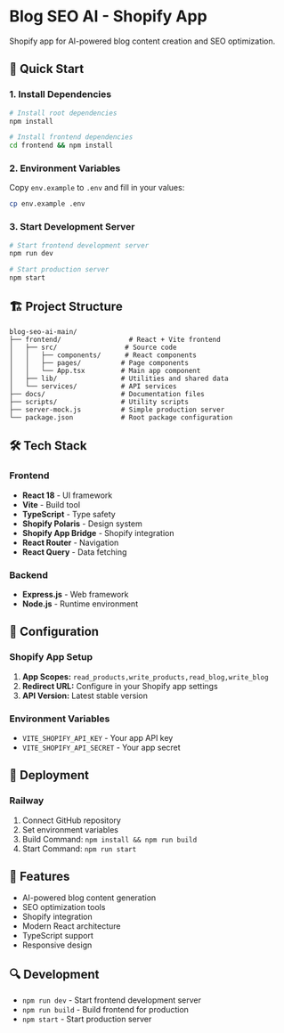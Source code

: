 # Blog SEO AI - Shopify App

Shopify app for AI-powered blog content creation and SEO optimization.

## 🚀 Quick Start

### 1. Install Dependencies
```bash
# Install root dependencies
npm install

# Install frontend dependencies
cd frontend && npm install
```

### 2. Environment Variables
Copy `env.example` to `.env` and fill in your values:
```bash
cp env.example .env
```

### 3. Start Development Server
```bash
# Start frontend development server
npm run dev

# Start production server
npm start
```

## 🏗️ Project Structure

```
blog-seo-ai-main/
├── frontend/                 # React + Vite frontend
│   ├── src/                 # Source code
│   │   ├── components/      # React components
│   │   ├── pages/          # Page components
│   │   └── App.tsx         # Main app component
│   ├── lib/                # Utilities and shared data
│   └── services/           # API services
├── docs/                   # Documentation files
├── scripts/                # Utility scripts
├── server-mock.js          # Simple production server
└── package.json            # Root package configuration
```

## 🛠️ Tech Stack

### Frontend
- **React 18** - UI framework
- **Vite** - Build tool
- **TypeScript** - Type safety
- **Shopify Polaris** - Design system
- **Shopify App Bridge** - Shopify integration
- **React Router** - Navigation
- **React Query** - Data fetching

### Backend
- **Express.js** - Web framework
- **Node.js** - Runtime environment

## 🔧 Configuration

### Shopify App Setup
1. **App Scopes:** `read_products,write_products,read_blog,write_blog`
2. **Redirect URL:** Configure in your Shopify app settings
3. **API Version:** Latest stable version

### Environment Variables
- `VITE_SHOPIFY_API_KEY` - Your app API key
- `VITE_SHOPIFY_API_SECRET` - Your app secret

## 🚀 Deployment

### Railway
1. Connect GitHub repository
2. Set environment variables
3. Build Command: `npm install && npm run build`
4. Start Command: `npm run start`

## 📝 Features

- AI-powered blog content generation
- SEO optimization tools
- Shopify integration
- Modern React architecture
- TypeScript support
- Responsive design

## 🔍 Development

- `npm run dev` - Start frontend development server
- `npm run build` - Build frontend for production
- `npm start` - Start production server
